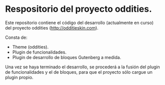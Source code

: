 Respositorio del proyecto oddities.
==================================

Este repositorio contiene el código del desarrollo (actualmente en curso) del proyecto oddities (http://odditieskin.com).

Consta de:

- Theme (oddities).
- Plugin de funcionalidades.
- Plugin de desarrollo de bloques Gutenberg a medida.

Una vez se haya terminado el desarrollo, se procederá a la fusión del plugin de funcionalidades y el de bloques, para que el proyecto sólo cargue un plugin propio.
